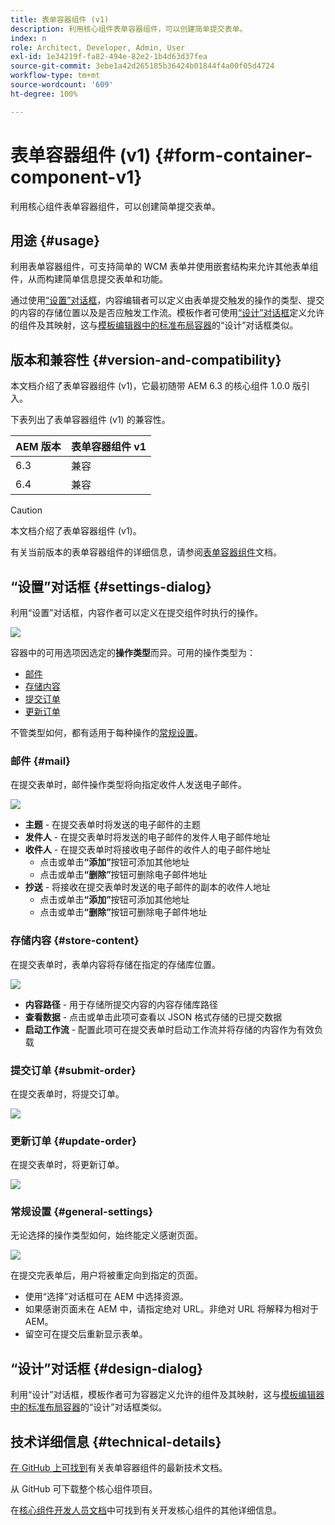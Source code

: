 ```yaml
---
title: 表单容器组件 (v1)
description: 利用核心组件表单容器组件，可以创建简单提交表单。
index: n
role: Architect, Developer, Admin, User
exl-id: 1e34219f-fa82-494e-82e2-1b4d63d37fea
source-git-commit: 3ebe1a42d265185b36424b01844f4a00f05d4724
workflow-type: tm+mt
source-wordcount: '609'
ht-degree: 100%

---
```


# 表单容器组件 (v1) {#form-container-component-v1}

利用核心组件表单容器组件，可以创建简单提交表单。

## 用途 {#usage}

利用表单容器组件，可支持简单的 WCM 表单并使用嵌套结构来允许其他表单组件，从而构建简单信息提交表单和功能。

通过使用[“设置”对话框](#settings-dialog)，内容编辑者可以定义由表单提交触发的操作的类型、提交的内容的存储位置以及是否应触发工作流。模板作者可使用[“设计”对话框](#design-dialog)定义允许的组件及其映射，这与[模板编辑器中的标准布局容器](https://helpx.adobe.com/cn/experience-manager/6-4/sites/authoring/using/templates.html)的“设计”对话框类似。

## 版本和兼容性 {#version-and-compatibility}

本文档介绍了表单容器组件 (v1)，它最初随带 AEM 6.3 的核心组件 1.0.0 版引入。

下表列出了表单容器组件 (v1) 的兼容性。

| AEM 版本 | 表单容器组件 v1 |
|--- |--- |
| 6.3 | 兼容 |
| 6.4 | 兼容 |

>[!CAUTION]
>
>本文档介绍了表单容器组件 (v1)。
>
>有关当前版本的表单容器组件的详细信息，请参阅[表单容器组件](/help/components/forms/form-container.md)文档。

## “设置”对话框 {#settings-dialog}

利用“设置”对话框，内容作者可以定义在提交组件时执行的操作。

![](/help/assets/chlimage_1.png)

容器中的可用选项因选定的&#x200B;**操作类型**&#x200B;而异。可用的操作类型为：

* [邮件](#mail)
* [存储内容](#store-content)
* [提交订单](#submit-order)
* [更新订单](#update-order)

不管类型如何，都有适用于每种操作的[常规设置](#general-settings)。

### 邮件 {#mail}

在提交表单时，邮件操作类型将向指定收件人发送电子邮件。

![](/help/assets/chlimage_1-1.png)

* **主题** - 在提交表单时将发送的电子邮件的主题
* **发件人** - 在提交表单时将发送的电子邮件的发件人电子邮件地址
* **收件人** - 在提交表单时将接收电子邮件的收件人的电子邮件地址
   * 点击或单击&#x200B;**“添加”**&#x200B;按钮可添加其他地址
   * 点击或单击&#x200B;**“删除”**&#x200B;按钮可删除电子邮件地址
* **抄送** - 将接收在提交表单时发送的电子邮件的副本的收件人地址
   * 点击或单击&#x200B;**“添加”**&#x200B;按钮可添加其他地址
   * 点击或单击&#x200B;**“删除”**&#x200B;按钮可删除电子邮件地址

### 存储内容 {#store-content}

在提交表单时，表单内容将存储在指定的存储库位置。

![](/help/assets/chlimage_1-2.png)

* **内容路径** - 用于存储所提交内容的内容存储库路径
* **查看数据** - 点击或单击此项可查看以 JSON 格式存储的已提交数据
* **启动工作流** - 配置此项可在提交表单时启动工作流并将存储的内容作为有效负载

### 提交订单 {#submit-order}

在提交表单时，将提交订单。

![](/help/assets/chlimage_1-3.png)

### 更新订单 {#update-order}

在提交表单时，将更新订单。

![](/help/assets/chlimage_1-4.png)

### 常规设置 {#general-settings}

无论选择的操作类型如何，始终能定义感谢页面。

![](/help/assets/chlimage_1-5.png)

在提交完表单后，用户将被重定向到指定的页面。

* 使用“选择”对话框可在 AEM 中选择资源。
* 如果感谢页面未在 AEM 中，请指定绝对 URL。非绝对 URL 将解释为相对于 AEM。
* 留空可在提交后重新显示表单。

## “设计”对话框 {#design-dialog}

利用“设计”对话框，模板作者可为容器定义允许的组件及其映射，这与[模板编辑器中的标准布局容器](https://helpx.adobe.com/cn/experience-manager/6-4/sites/authoring/using/templates.html#main-pars_title_1754153843)的“设计”对话框类似。

## 技术详细信息 {#technical-details}

[在 GitHub 上可找到](https://github.com/adobe/aem-core-wcm-components/tree/master/content/src/content/jcr_root/apps/core/wcm/components/form/container/v1/container)有关表单容器组件的最新技术文档。

从 GitHub 可下载整个核心组件项目。

在[核心组件开发人员文档](/help/developing/overview.md)中可找到有关开发核心组件的其他详细信息。
